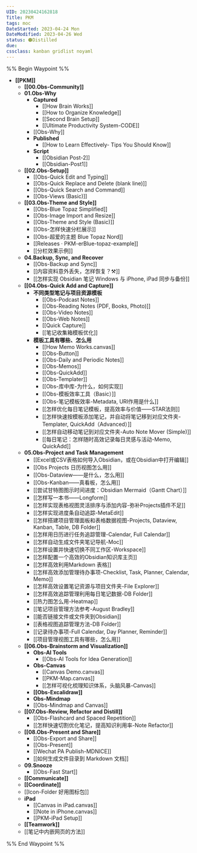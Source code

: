 ```yaml
---
UID: 20230424162818
Title: PKM
tags: moc
DateStarted: 2023-04-24 Mon
DateModified: 2023-04-26 Wed
status: 🟠Distilled
due:
cssclass: kanban gridlist noyaml
---
```


%% Begin Waypoint %%
- **[[PKM]]**
	- **[[00.Obs-Community]]**
	- **01.Obs-Why**
		- **Captured**
			- [[How Brain Works]]
			- [[How to Organize Knowledge]]
			- [[Second Brain Setup]]
			- [[Ultimate Productivity System-CODE]]
		- [[Obs-Why]]
		- **Published**
			- [[How to Learn Effectively- Tips You Should Know]]
		- **Script**
			- [[Obsidian Post-2]]
			- [[Obsidian-Post1]]
	- **[[02.Obs-Setup]]**
		- [[Obs-Quick Edit and Typing]]
		- [[Obs-Quick Replace and Delete (blank line)]]
		- [[Obs-Quick Search and Command]]
		- [[Obs-Views (Basic)]]
	- **[[03.Obs-Theme and Style]]**
		- [[Obs-Blue Topaz Simplified]]
		- [[Obs-Image Import and Resize]]
		- [[Obs-Theme and Style (Basic)]]
		- [[Obs-怎样快速分栏展示]]
		- [[Obs-超爱的主题 Blue Topaz Nord]]
		- [[Releases · PKM-erBlue-topaz-example]]
		- [[分栏效果示例]]
	- **04.Backup, Sync, and Recover**
		- [[Obs-Backup and Sync]]
		- [[内容资料意外丢失，怎样恢复？⚒️]]
		- [[怎样实现 Obsidian 笔记 Windows 与 iPhone, iPad 同步与备份]]
	- **[[04.Obs-Quick Add and Capture]]**
		- **不同类型笔记与项目资源模板**
			- [[Obs-Podcast Notes]]
			- [[Obs-Reading Notes (PDF, Books, Photo)]]
			- [[Obs-Video Notes]]
			- [[Obs-Web Notes]]
			- [[Quick Capture]]
			- [[笔记收集箱模板优化]]
		- **模板工具有哪些、怎么用**
			- [[How Memo Works.canvas]]
			- [[Obs-Button]]
			- [[Obs-Daily and Periodic Notes]]
			- [[Obs-Memos]]
			- [[Obs-QuickAdd]]
			- [[Obs-Templater]]
			- [[Obs-库中库-为什么，如何实现]]
			- [[Obs-模板效率工具（Basic）]]
			- [[Obs-笔记模板效率-Metadata, URI作用是什么]]
			- [[怎样优化每日笔记模板，提高效率与价值——STAR法则]]
			- [[怎样快速按模板添加笔记，并自动将笔记移到对应文件夹-Templater, QuickAdd（Advanced）]]
			- [[怎样自动移动笔记到对应文件夹-Auto Note Mover (Simple)]]
			- [[每日笔记：怎样随时高效记录每日灵感与活动-Memo, QuickAdd]]
	- **05.Obs-Project and Task Management**
		- [[Excel或CSV表格如何导入Obsidian，或在Obsidian中打开编辑]]
		- [[Obs Projects 日历视图怎么用]]
		- [[Obs-Dataview——是什么，怎么用]]
		- [[Obs-Kanban——真看板，怎么用]]
		- [[尝试甘特图图示时间进度：Obsidian Mermaid（Gantt Chart）]]
		- [[怎样写一本书——Longform]]
		- [[怎样实现表格视图灵活排序与添加内容-弥补Projects插件不足]]
		- [[怎样实现进度条自动追踪-MetaEdit]]
		- [[怎样搭建项目管理面板和表格数据视图-Projects, Dataview, Kanban, Table, DB Folder]]
		- [[怎样用日历进行任务追踪管理-Calendar, Full Calendar]]
		- [[怎样自动生成文件夹笔记导航-Moc]]
		- [[怎样设置并快速切换不同工作区-Workspace]]
		- [[怎样配置一个高效的Obsidian知识库主页]]
		- [[怎样高效利用Markdown 表格]]
		- [[怎样高效添加管理待办事项-Checklist, Task, Planner, Calendar, Memo]]
		- [[怎样高效设置笔记资源与项目文件夹-File Explorer]]
		- [[怎样高效追踪管理利用每日笔记数据-DB Folder]]
		- [[热力图怎么用-Heatmap]]
		- [[笔记项目管理方法参考-August Bradley]]
		- [[能否链接文件或文件夹到Obsidian]]
		- [[表格视图追踪管理方法-DB Folder]]
		- [[记录待办事项-Full Calendar, Day Planner, Reminder]]
		- [[项目管理视图工具有哪些，怎么用]]
	- **[[06.Obs-Brainstorm and Visualization]]**
		- **Obs-AI Tools**
			- [[Obs-AI Tools for Idea Generation]]
		- **Obs-Canvas**
			- [[Canvas Demo.canvas]]
			- [[PKM-Map.canvas]]
			- [[怎样可视化梳理知识体系，头脑风暴-Canvas]]
		- **[[Obs-Excalidraw]]**
		- **Obs-Mindmap**
		- [[Obs-Mindmap and Canvas]]
	- **[[07.Obs-Review, Refactor and Distill]]**
		- [[Obs-Flashcard and Spaced Repetition]]
		- [[怎样快速切割优化笔记，提高知识利用率-Note Refactor]]
	- **[[08.Obs-Present and Share]]**
		- [[Obs-Export and Share]]
		- [[Obs-Present]]
		- [[Wechat PA Publish-MDNICE]]
		- [[如何生成文件目录到 Markdown 文档]]
	- **09.Snooze**
		- [[Obs-Fast Start]]
	- **[[Communicate]]**
	- **[[Coordinate]]**
	- [[Icon-Folder 好用图标包]]
	- **iPad**
		- [[Canvas in iPad.canvas]]
		- [[Note in iPhone.canvas]]
		- [[PKM-iPad Setup]]
	- **[[Teamwork]]**
	- [[笔记中内嵌网页的方法]]

%% End Waypoint %%
